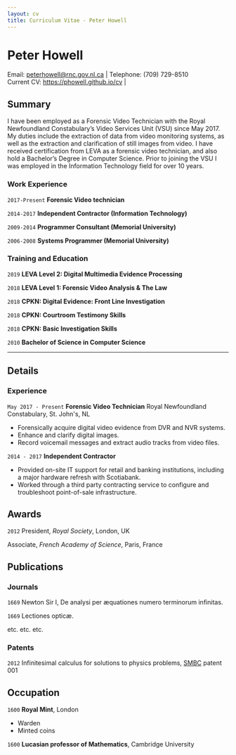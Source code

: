 ```yaml
---
layout: cv
title: Curriculum Vitae - Peter Howell
---
```


# Peter Howell

<div id="webaddress">
Email: <a href="peterhowell@rnc.gov.nl.ca">peterhowell@rnc.gov.nl.ca</a> |
Telephone: (709) 729-8510 <br/>
Current CV: <a href="https://phowell.github.io/cv">https://phowell.github.io/cv</a> |
</div>


## Summary

I have been employed as a Forensic Video Technician with the Royal Newfoundland Constabulary’s Video Services Unit (VSU) since May 2017. My duties include the extraction of data from video monitoring systems, as well as the extraction and clarification of still images from video. I have received certification from LEVA as a forensic video technician, and also hold a Bachelor’s Degree in Computer Science. Prior to joining the VSU I was employed in the Information Technology field for over 10 years.

### Work Experience

`2017-Present`
__Forensic Video technician__

`2014-2017`
__Independent Contractor (Information Technology)__

`2009-2014`
__Programmer Consultant (Memorial University)__

`2006-2008`
__Systems Programmer (Memorial University)__


### Training and Education

`2019`
__LEVA Level 2: Digital Multimedia Evidence Processing__

`2018`
__LEVA Level 1: Forensic Video Analysis & The Law__

`2018`
__CPKN: Digital Evidence: Front Line Investigation__

`2018`
__CPKN: Courtroom Testimony Skills__

`2018`
__CPKN: Basic Investigation Skills__

`2010`
__Bachelor of Science in Computer Science__

---

## Details
### Experience

`May 2017 - Present`
__Forensic Video Technician__
Royal Newfoundland Constabulary, St. John's, NL
 * Forensically acquire digital video evidence from DVR and NVR systems.
 * Enhance and clarify digital images.
 * Record voicemail messages and extract audio tracks from video files.

`2014 - 2017`
__Independent Contractor__
 * Provided on-site IT support for retail and banking institutions, including a major hardware refresh with Scotiabank.
 * Worked through a third party contracting service to configure and troubleshoot point-of-sale infrastructure.



## Awards

`2012`
President, *Royal Society*, London, UK

Associate, *French Academy of Science*, Paris, France



## Publications

<!-- A list is also available [online](http://scholar.google.co.uk/citations?user=LTOTl0YAAAAJ) -->

### Journals

`1669`
Newton Sir I, De analysi per æquationes numero terminorum infinitas.

`1669`
Lectiones opticæ.

etc. etc. etc.

### Patents

`2012`
Infinitesimal calculus for solutions to physics problems, [SMBC](http://www.techdirt.com/articles/20121011/09312820678/if-patents-had-been-around-time-newton.shtml) patent 001


## Occupation

`1600`
__Royal Mint__, London

- Warden
- Minted coins

`1600`
__Lucasian professor of Mathematics__, Cambridge University



<!-- ### Footer

Last updated: May 2013 -->
